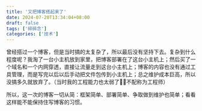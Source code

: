 ```yaml
---
title: '又把博客搭起来了'
date: 2024-07-20T13:34:04+08:00
draft: false
tags: ['碎碎念']
categories: ['技术']
---
```


曾经搭过一个博客，但是当时搞的太复杂了，所以最后没有坚持下去。复杂到什么程度呢？我淘了一台小主机放到家里，把博客部署在了这台小主机上；然后买了一个域名和一个内网穿透，直接让流量走到这台小主机上；博客的内容也没有通过工具管理，而是写完以后以后手动把文件包传到小主机上；总之维护成本巨高，所以没搞多久就放弃了。（当时我的工程能力也太弱了😮‍💨不配称为工程师）

所以，这一次的博客一切从简：框架简单、部署简单、争取做到维护也简单；看看这样能不能保持住写博客的习惯。
